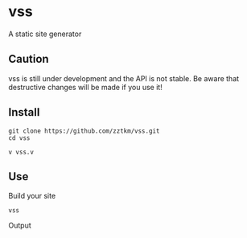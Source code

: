 # vss

A static site generator

## Caution

vss is still under development and the API is not stable.
Be aware that destructive changes will be made if you use it!


## Install

```
git clone https://github.com/zztkm/vss.git
cd vss

v vss.v
```

## Use

Build your site
```
vss
```

Output